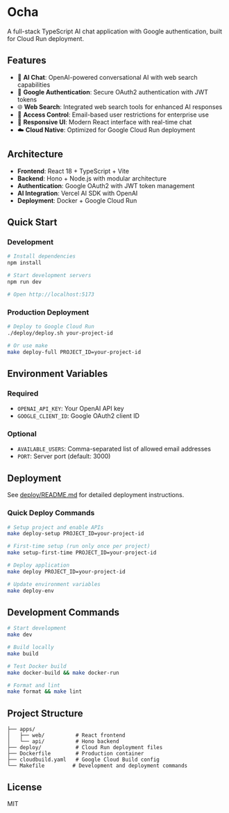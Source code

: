 # Ocha

A full-stack TypeScript AI chat application with Google authentication, built for Cloud Run deployment.

## Features

- 🤖 **AI Chat**: OpenAI-powered conversational AI with web search capabilities
- 🔐 **Google Authentication**: Secure OAuth2 authentication with JWT tokens
- 🌐 **Web Search**: Integrated web search tools for enhanced AI responses
- 👥 **Access Control**: Email-based user restrictions for enterprise use
- 📱 **Responsive UI**: Modern React interface with real-time chat
- ☁️ **Cloud Native**: Optimized for Google Cloud Run deployment

## Architecture

- **Frontend**: React 18 + TypeScript + Vite
- **Backend**: Hono + Node.js with modular architecture
- **Authentication**: Google OAuth2 with JWT token management
- **AI Integration**: Vercel AI SDK with OpenAI
- **Deployment**: Docker + Google Cloud Run

## Quick Start

### Development

```bash
# Install dependencies
npm install

# Start development servers
npm run dev

# Open http://localhost:5173
```

### Production Deployment

```bash
# Deploy to Google Cloud Run
./deploy/deploy.sh your-project-id

# Or use make
make deploy-full PROJECT_ID=your-project-id
```

## Environment Variables

### Required
- `OPENAI_API_KEY`: Your OpenAI API key
- `GOOGLE_CLIENT_ID`: Google OAuth2 client ID

### Optional  
- `AVAILABLE_USERS`: Comma-separated list of allowed email addresses
- `PORT`: Server port (default: 3000)

## Deployment

See [deploy/README.md](deploy/README.md) for detailed deployment instructions.

### Quick Deploy Commands

```bash
# Setup project and enable APIs
make deploy-setup PROJECT_ID=your-project-id

# First-time setup (run only once per project)
make setup-first-time PROJECT_ID=your-project-id

# Deploy application  
make deploy PROJECT_ID=your-project-id

# Update environment variables
make deploy-env
```

## Development Commands

```bash
# Start development
make dev

# Build locally
make build  

# Test Docker build
make docker-build && make docker-run

# Format and lint
make format && make lint
```

## Project Structure

```
├── apps/
│   ├── web/          # React frontend
│   └── api/          # Hono backend
├── deploy/           # Cloud Run deployment files
├── Dockerfile        # Production container
├── cloudbuild.yaml   # Google Cloud Build config
└── Makefile         # Development and deployment commands
```

## License

MIT
